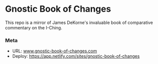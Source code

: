 # Gnostic Book of Changes

This repo is a mirror of James DeKorne's invaluable book of comparative commentary on the I-Ching.

### Meta
- URL: www.gnostic-book-of-changes.com
- Deploy: https://app.netlify.com/sites/gnostic-book-of-changes
